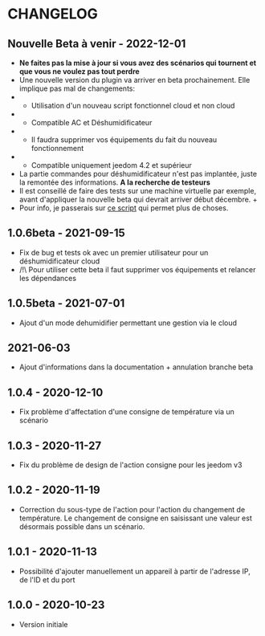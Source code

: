 # CHANGELOG

## Nouvelle Beta à venir - 2022-12-01
+ **Ne faites pas la mise à jour si vous avez des scénarios qui tournent et que vous ne voulez pas tout perdre**  
+ Une nouvelle version du plugin va arriver en beta prochainement. Elle implique pas mal de changements:  
+ - Utilisation d'un nouveau script fonctionnel cloud et non cloud  
+ - Compatible AC et Déshumidificateur  
+ - Il faudra supprimer vos équipements du fait du nouveau fonctionnement  
+ - Compatible uniquement jeedom 4.2 et supérieur  
+ La partie commandes pour déshumidificateur n'est pas implantée, juste la remontée des informations. **A la recherche de testeurs**  
+ Il est conseillé de faire des tests sur une machine virtuelle par exemple, avant d'appliquer la nouvelle beta qui devrait arriver début décembre.  +
+ Pour info, je passerais sur [ce script](https://github.com/nbogojevic/midea-beautiful-air) qui permet plus de choses.  


## 1.0.6beta - 2021-09-15  
+ Fix de bug et tests ok avec un premier utilisateur pour un déshumidificateur cloud  
+ /!\ Pour utiliser cette beta il faut supprimer vos équipements et relancer les dépendances  
  
## 1.0.5beta - 2021-07-01
+ Ajout d'un mode dehumidifier permettant une gestion via le cloud

## 2021-06-03
+ Ajout d'informations dans la documentation + annulation branche beta

## 1.0.4 - 2020-12-10
+ Fix problème d'affectation d'une consigne de température via un scénario

## 1.0.3 - 2020-11-27
+ Fix du problème de design de l'action consigne pour les jeedom v3

## 1.0.2 - 2020-11-19
+ Correction du sous-type de l'action pour l'action du changement de température. Le changement de consigne en saisissant une valeur est désormais possible dans un scénario.

## 1.0.1 - 2020-11-13  
+ Possibilité d'ajouter manuellement un appareil à partir de l'adresse IP, de l'ID et du port

## 1.0.0 - 2020-10-23  
+ Version initiale
